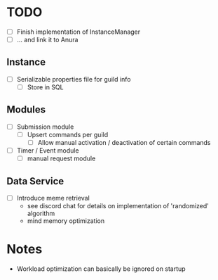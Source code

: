 # TODO
- [ ] Finish implementation of InstanceManager
- [ ] ... and link it to Anura
## Instance
- [ ] Serializable properties file for guild info
  - [ ] Store in SQL
## Modules
- [ ] Submission module
  - [ ] Upsert commands per guild
    - [ ] Allow manual activation / deactivation of certain commands
- [ ] Timer / Event module
  - [ ] manual request module
## Data Service
- [ ] Introduce meme retrieval
  - see discord chat for details on implementation of 'randomized' algorithm
  - mind memory optimization

# Notes
- Workload optimization can basically be ignored on startup